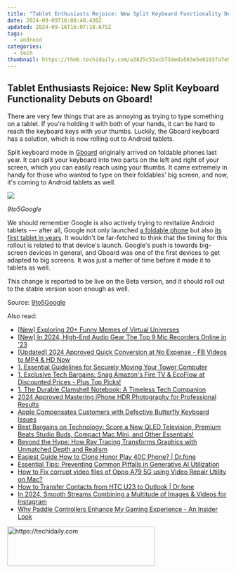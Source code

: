 ```yaml
---
title: "Tablet Enthusiasts Rejoice: New Split Keyboard Functionality Debuts on Gboard!"
date: 2024-09-09T16:08:48.430Z
updated: 2024-09-16T16:07:18.675Z
tags:
  - android
categories:
  - tech
thumbnail: https://thmb.techidaily.com/a3825c53acb734eda563e5e8193fa7e586da129de2b915844ef28bdfbf11f7f0.jpg
---
```


## Tablet Enthusiasts Rejoice: New Split Keyboard Functionality Debuts on Gboard!

There are very few things that are as annoying as trying to type something on a tablet. If you're holding it with both of your hands, it can be hard to reach the keyboard keys with your thumbs. Luckily, the Gboard keyboard has a solution, which is now rolling out to Android tablets.

 Split keyboard mode in [Gboard](https://www.anrdoezrs.net/links/3607085/type/dlg/sid/UUhtgUeUpU201756/https://play.google.com/store/apps/details?id=com.google.android.inputmethod.latin) originally arrived on foldable phones last year. It can split your keyboard into two parts on the left and right of your screen, which you can easily reach using your thumbs. It came extremely in handy for those who wanted to type on their foldables' big screen, and now, it's coming to Android tablets as well.

![](https://static1.howtogeekimages.com/wordpress/wp-content/uploads/2023/05/Gboard-Split-Keyb-1.jpg) 

_9to5Google_

 We should remember Google is also actively trying to revitalize Android tablets --- after all, Google not only launched [a foldable phone](https://some-skills.techidaily.com/the-ultimate-insight-into-dji-inspire-2-for-2024/) but also [its first tablet in years](https://youtube-help.techidaily.com/in-2024-navigating-the-shadows-an-overview-of-youtubes-unlisted-videos/). It wouldn't be far-fetched to think that the timing for this rollout is related to that device's launch. Google's push is towards big-screen devices in general, and Gboard was one of the first devices to get adapted to big screens. It was just a matter of time before it made it to tablets as well.

 This change is reported to be live on the Beta version, and it should roll out to the stable version soon enough as well.

 Source: [9to5Google](https://9to5google.com/2023/05/14/gboard-split-keyboard-tablets/)

<ins class="adsbygoogle"
     style="display:block"
     data-ad-format="autorelaxed"
     data-ad-client="ca-pub-7571918770474297"
     data-ad-slot="1223367746"></ins>

<ins class="adsbygoogle"
     style="display:block"
     data-ad-client="ca-pub-7571918770474297"
     data-ad-slot="8358498916"
     data-ad-format="auto"
     data-full-width-responsive="true"></ins>

<span class="atpl-alsoreadstyle">Also read:</span>
<div><ul>
<li><a href="https://some-techniques.techidaily.com/new-exploring-20plus-funny-memes-of-virtual-universes/"><u>[New] Exploring 20+ Funny Memes of Virtual Universes</u></a></li>
<li><a href="https://screen-video-capture.techidaily.com/new-in-2024-high-end-audio-gear-the-top-9-mic-recorders-online-in-23/"><u>[New] In 2024, High-End Audio Gear The Top 9 Mic Recorders Online in '23</u></a></li>
<li><a href="https://facebook-clips.techidaily.com/updated-2024-approved-quick-conversion-at-no-expense-fb-videos-to-mp4-and-hd-now/"><u>[Updated] 2024 Approved Quick Conversion at No Expense - FB Videos to MP4 & HD Now</u></a></li>
<li><a href="https://hardware-reviews.techidaily.com/1-essential-guidelines-for-securely-moving-your-tower-computer/"><u>1. Essential Guidelines for Securely Moving Your Tower Computer</u></a></li>
<li><a href="https://hardware-reviews.techidaily.com/1-exclusive-tech-bargains-snag-amazons-fire-tv-and-ecoflow-at-discounted-prices-plus-top-picks/"><u>1. Exclusive Tech Bargains: Snag Amazon's Fire TV & EcoFlow at Discounted Prices - Plus Top Picks!</u></a></li>
<li><a href="https://hardware-reviews.techidaily.com/1-the-durable-clamshell-notebook-a-timeless-tech-companion/"><u>1. The Durable Clamshell Notebook: A Timeless Tech Companion</u></a></li>
<li><a href="https://extra-support.techidaily.com/2024-approved-mastering-iphone-hdr-photography-for-professional-results/"><u>2024 Approved Mastering iPhone HDR Photography for Professional Results</u></a></li>
<li><a href="https://hardware-reviews.techidaily.com/apple-compensates-customers-with-defective-butterfly-keyboard-issues/"><u>Apple Compensates Customers with Defective Butterfly Keyboard Issues</u></a></li>
<li><a href="https://hardware-reviews.techidaily.com/best-bargains-on-technology-score-a-new-qled-television-premium-beats-studio-buds-compact-mac-mini-and-other-essentials/"><u>Best Bargains on Technology: Score a New QLED Television, Premium Beats Studio Buds, Compact Mac Mini, and Other Essentials!</u></a></li>
<li><a href="https://hardware-reviews.techidaily.com/beyond-the-hype-how-ray-tracing-transforms-graphics-with-unmatched-depth-and-realism/"><u>Beyond the Hype: How Ray Tracing Transforms Graphics with Unmatched Depth and Realism</u></a></li>
<li><a href="https://blog-min.techidaily.com/easiest-guide-how-to-clone-honor-play-40c-phone-drfone-by-drfone-transfer-from-android-transfer-from-android/"><u>Easiest Guide How to Clone Honor Play 40C Phone? | Dr.fone</u></a></li>
<li><a href="https://tech-hub.techidaily.com/essential-tips-preventing-common-pitfalls-in-generative-ai-utilization/"><u>Essential Tips: Preventing Common Pitfalls in Generative AI Utilization</u></a></li>
<li><a href="https://blog-min.techidaily.com/how-to-fix-corrupt-video-files-of-oppo-a79-5g-using-video-repair-utility-on-mac-by-stellar-video-repair-mobile-video-repair/"><u>How to Fix corrupt video files of Oppo A79 5G using Video Repair Utility on Mac?</u></a></li>
<li><a href="https://blog-min.techidaily.com/how-to-transfer-contacts-from-htc-u23-to-outlook-drfone-by-drfone-transfer-from-android-transfer-from-android/"><u>How to Transfer Contacts from HTC U23 to Outlook | Dr.fone</u></a></li>
<li><a href="https://instagram-videos.techidaily.com/in-2024-smooth-streams-combining-a-multitude-of-images-and-videos-for-instagram/"><u>In 2024, Smooth Streams Combining a Multitude of Images & Videos for Instagram</u></a></li>
<li><a href="https://hardware-reviews.techidaily.com/why-paddle-controllers-enhance-my-gaming-experience-an-insider-look/"><u>Why Paddle Controllers Enhance My Gaming Experience - An Insider Look</u></a></li>
</ul></div>

<!-- affiliate ads begin -->
<a href="https://aligracehair.sjv.io/c/5597632/2115934/19272" target="_top" id="2115934">
  <img src="//a.impactradius-go.com/display-ad/19272-2115934" border="0" alt="https://techidaily.com" width="336" height="90"/>
</a>
<img height="0" width="0" src="https://aligracehair.sjv.io/i/5597632/2115934/19272" style="position:absolute;visibility:hidden;" border="0" />
<!-- affiliate ads end -->

